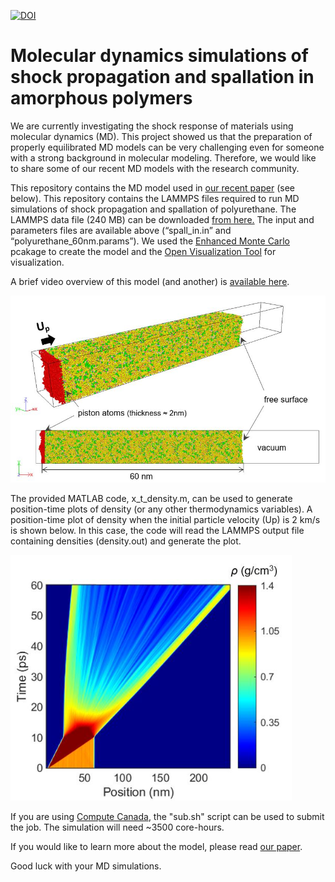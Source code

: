 [![DOI](https://zenodo.org/badge/368240107.svg)](https://zenodo.org/badge/latestdoi/368240107)

# Molecular dynamics simulations of shock propagation and spallation in amorphous polymers

We are currently investigating the shock response of materials using molecular dynamics (MD). This project showed us that the preparation of properly equilibrated MD models can be very challenging even for someone with a strong background in molecular modeling. Therefore, we would like to share some of our recent MD models with the research community. 

This repository contains the MD model used in [our recent paper](https://asmedigitalcollection.asme.org/appliedmechanics/article/doi/10.1115/1.4051238/1109502/Molecular-Dynamics-Simulations-of-Shock) (see below). This repository contains the LAMMPS files required to run MD simulations of shock propagation and spallation of polyurethane. The LAMMPS data file (240 MB) can be downloaded [from here.](https://zenodo.org/record/5099589#.YO5BluhKhPY)
The input and parameters files are available above (“spall_in.in” and “polyurethane_60nm.params”). We used the [Enhanced Monte Carlo](http://montecarlo.sourceforge.net/emc/Welcome.html) pcakage to create the model and the [Open Visualization Tool](https://www.ovito.org/) for visualization.

A brief video overview of this model (and another) is [available here](https://youtu.be/hgZXvUdr-Qo). 

 <img src="md_model.JPG" width="600">

The provided MATLAB code, x_t_density.m, can be used to generate position-time plots of density (or any other thermodynamics variables). A position-time plot of density when the initial particle velocity (Up) is 2 km/s is shown below. In this case, the code will read the LAMMPS output file containing densities (density.out) and generate the plot.

<img src="x-t_density.JPG" width="450">

If you are using [Compute Canada](https://www.computecanada.ca/home/), the "sub.sh" script can be used to submit the job. The simulation will need ~3500 core-hours.

If you would like to learn more about the model, please read [our paper](https://asmedigitalcollection.asme.org/appliedmechanics/article/doi/10.1115/1.4051238/1109502/Molecular-Dynamics-Simulations-of-Shock).

Good luck with your MD simulations.
